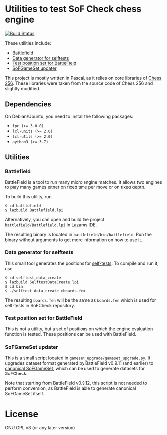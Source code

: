 # Utilities to test SoF Check chess engine

[![Build Status][build-badge]][build-url]

[build-badge]: https://github.com/alex65536/sofcheck-engine-tester/actions/workflows/build.yml/badge.svg?branch=master
[build-url]: https://github.com/alex65536/sofcheck-engine-tester/actions/workflows/build.yml

These utilities include:

- [Battlefield](#battlefield)
- [Data generator for selftests](#data-generator-for-selftests)
- [Test position set for BattleField](#test-position-set-for-battlefield)
- [SoFGameSet updater](#sofgameset-updater)

This project is mostly written in Pascal, as it relies on core libraries of
[Chess 256](https://github.com/alex65536/Chess256). These libraries were taken from the source
code of Chess 256 and slightly modified.

## Dependencies

On Debian/Ubuntu, you need to install the following packages:

- `fpc (>= 3.0.0)`
- `lcl-units (>= 2.0)`
- `lcl-utils (>= 2.0)`
- `python3 (>= 3.7)`

## Utilities

### Battlefield

BattleField is a tool to run many micro engine matches. It allows two engines to play many games
either on fixed time per move or on fixed depth.

To build this utility, run

~~~~~
$ cd battlefield
$ lazbuild Battlefield.lpi
~~~~~

Alternatively, you can open and build the project `battlefield/Battlefield.lpi` in Lazarus IDE.

The resulting binary is located in `battlefield/bin/battlefield`. Run the binary without arguments
to get more information on how to use it.

### Data generator for selftests

This small tool generates the positions for
[self-tests][1]. To compile and run it, use

~~~~~
$ cd selftest_data_create
$ lazbuild SelftestDataCreate.lpi
$ cd bin
$ ./selftest_data_create >boards.fen
~~~~~

The resulting `boards.fen` will be the same as `boards.fen` which is used for self-tests in
SoFCheck repository.

### Test position set for BattleField

This is not a utility, but a set of positions on which the engine evaluation function is tested.
These positions can be used with BattleField.

### SoFGameSet updater

This is a small script located in `gameset_upgrade/gameset_upgrade.py`. It upgrades dataset format
generated by BattleField v0.9.11 (and earlier) to [canonical SoFGameSet][2], which can be used to
generate datasets for SoFCheck.

Note that starting from BattleField v0.9.12, this script is not needed to perform conversion, as
BattleField is able to generate canonical SoFGameSet itself.

# License

GNU GPL v3 (or any later version)

[1]: https://github.com/alex65536/sofcheck/tree/master/selftest
[2]: https://github.com/alex65536/sofcheck/blob/master/docs/gameset.md
